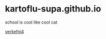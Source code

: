 # kartoflu-supa.github.io
school is cool like cool cat

[verkefni4](/verkefni-5-nemendur/index.html/)
